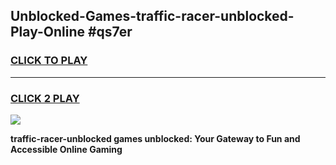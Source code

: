 
## Unblocked-Games-traffic-racer-unblocked-Play-Online #qs7er
<h3>
<a href="https://news.freeplayer.one?title=traffic-racer-unblocked&ref=3">CLICK TO PLAY</a></h3>
<hr>

<h3>
<a href="https://news.freeplayer.one?title=traffic-racer-unblocked&ref=3">CLICK 2 PLAY</a>
  
</h3>

<a href="https://news.freeplayer.one?title=traffic-racer-unblocked&ref=3"><img src="https://clearcache.store/games.png"></a>


**traffic-racer-unblocked games unblocked: Your Gateway to Fun and Accessible Online Gaming**
